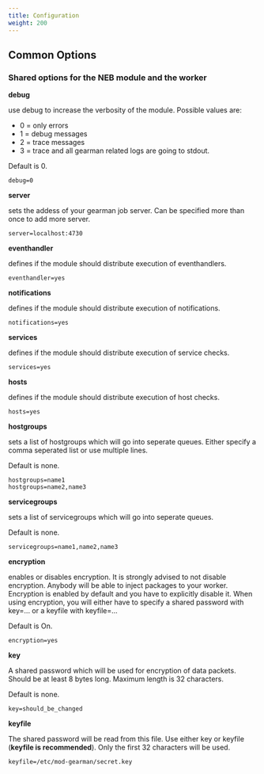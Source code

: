 ```yaml
---
title: Configuration
weight: 200
---
```


## Common Options

### Shared options for the NEB module and the worker

**debug**

use debug to increase the verbosity of the module. Possible values are:
-   0 = only errors
-   1 = debug messages
-   2 = trace messages
-   3 = trace and all gearman related logs are going to stdout.

Default is 0.

    debug=0

**server**

sets the addess of your gearman job server. Can be specified more than once to add more server.

    server=localhost:4730

**eventhandler**

defines if the module should distribute execution of eventhandlers.

    eventhandler=yes

**notifications**

defines if the module should distribute execution of notifications.

    notifications=yes

**services**

defines if the module should distribute execution of service checks.

    services=yes

**hosts**

defines if the module should distribute execution of host checks.

    hosts=yes

**hostgroups**

sets a list of hostgroups which will go into seperate queues. Either specify a comma seperated list or use multiple lines.

Default is none.

    hostgroups=name1
    hostgroups=name2,name3

**servicegroups**

sets a list of servicegroups which will go into seperate queues.

Default is none.

    servicegroups=name1,name2,name3

**encryption**

enables or disables encryption. It is strongly advised to not disable encryption. Anybody will be able to inject packages to your worker. Encryption is enabled by default and you have to explicitly disable it. When using encryption, you will either have to specify a shared password with key=... or a keyfile with keyfile=...

Default is On.

    encryption=yes

**key**

A shared password which will be used for encryption of data packets. Should be at least 8 bytes long. Maximum length is 32 characters.

Default is none.

    key=should_be_changed

**keyfile**

The shared password will be read from this file. Use either key or keyfile (**keyfile is recommended**). Only the first 32 characters will be used.

    keyfile=/etc/mod-gearman/secret.key
